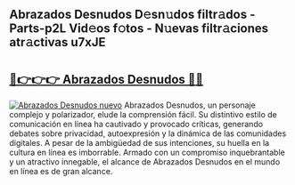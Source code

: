 ## Abrazados Desnudos D𝚎sn𝚞dos filtr𝚊dos - Parts-p2L Vid𝚎os f𝚘tos - N𝚞evas filtr𝚊ciones atr𝚊ctivas u7xJE

# <h2><a href="http://mbe62wa.tromn.icu/?c=Abrazados+Desnudos">🔗👉👉👉 Abrazados Desnudos 🔗🔗</a></h2>

[![Abrazados Desnudos nuevo](https://i.imgur.com/pEAQMta.gif)](http://mbe62wa.tromn.icu/?c=Abrazados+Desnudos)
Abrazados Desnudos, un personaje complejo y polarizador, elude la comprensión fácil. Su distintivo estilo de comunicación en línea ha cautivado y provocado críticas, generando debates sobre privacidad, autoexpresión y la dinámica de las comunidades digitales. A pesar de la ambigüedad de sus intenciones, su huella en la cultura en línea es imborrable. Armado con un compromiso inquebrantable y un atractivo innegable, el alcance de Abrazados Desnudos en el mundo en línea es de gran alcance.
